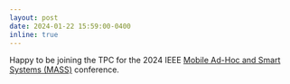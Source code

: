 ```yaml
---
layout: post
date: 2024-01-22 15:59:00-0400
inline: true
---
```


Happy to be joining the TPC for the 2024 IEEE 
[Mobile Ad-Hoc and Smart Systems (MASS)](https://sites.google.com/view/ieee-mass-2024) 
conference. 